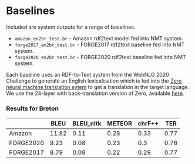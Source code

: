 # Baselines

Included are system outputs for a range of baselines.

* `amazon_en2br_test.br` - Amazon rdf2text model fed into NMT system.
* `forge2017_en2br_test.br` - FORGE2017 rdf2text baseline fed into NMT system.
* `forge2020_en2br_test.br` - FORGE2020 rdf2text baseline fed into NMT system.

Each baseline uses an RDF-to-Text system from the WebNLG 2020 Challenge to generate an English lexicalisation which is fed into the [Zero neural machine translation sytem](https://arxiv.org/abs/2004.11867) to get a translation in  the target language. We use the 24-layer with back-translation version of Zero, available [here](https://github.com/bzhangGo/zero/tree/master/docs/multilingual_laln_lalt).

### Results for Breton

|           | BLEU  | BLEU_nltk | METEOR | chrF++ | TER  |
|-----------|-------|-----------|--------|--------|------|
| Amazon    | 11.82 | 0.11      | 0.28   | 0.33   | 0.77 |
| FORGE2020 | 9.23  | 0.08      | 0.23   | 0.3    | 0.76 |
| FORGE2017 | 8.79  | 0.08      | 0.22   | 0.29   | 0.77 | 


